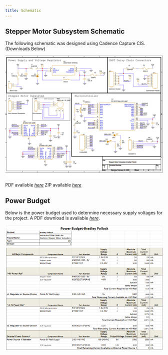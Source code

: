 ```yaml
---
title: Schematic
---
```


## Stepper Motor Subsystem Schematic
The following schematic was designed using Cadence Capture CIS. (Downloads Below)

![Schematic Design](Schematic_Design_Feb22.png)

PDF available [*here*](BPollock_StepperSubsystem_V2.pdf)
ZIP available [*here*](BPollock_Subsystem.zip)


## Power Budget
Below is the power budget used to determine necessary supply voltages for the project. A PDF download is available [*here*](budget.pdf).

![Power Budget](budget.png)
